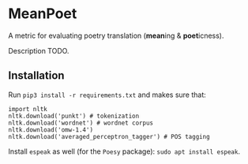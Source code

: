 # MeanPoet

A metric for evaluating poetry translation (**mean**ing & **poet**icness).

Description TODO.

## Installation

Run `pip3 install -r requirements.txt` and makes sure that:

```python3
import nltk
nltk.download('punkt') # tokenization
nltk.download('wordnet') # wordnet corpus
nltk.download('omw-1.4')
nltk.download('averaged_perceptron_tagger') # POS tagging
```

Install `espeak` as well (for the `Poesy` package): `sudo apt install espeak`.